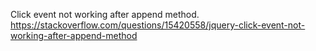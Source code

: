 Click event not working after append method.  
https://stackoverflow.com/questions/15420558/jquery-click-event-not-working-after-append-method
